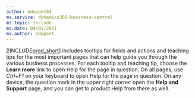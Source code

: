```yaml
---
author: edupont04
ms.service: dynamics365-business-central
ms.topic: include
ms.date: 04/01/2021
ms.author: edupont
---
```

[!INCLUDE[prod_short](prod_short.md)] includes tooltips for fields and actions and teaching tips for the most important pages that can help guide you through the various business processes. For each tooltip and teaching tip, choose the **Learn more** link to open Help for the page in question. On all pages, use *Ctrl+F1* on your keyboard to open Help for the page in question. On any device, the question mark in the upper right corner open the **Help and Support** page, and you can get to product Help from there as well.  
